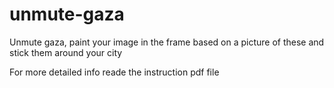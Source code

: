 # unmute-gaza
Unmute gaza, paint your image in the frame based on a picture of these and stick them around your city

For more detailed info reade the instruction pdf file
